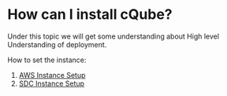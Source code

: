 # How can I install cQube?

Under this topic we will get some understanding about High level Understanding of deployment.&#x20;

How to set the instance:

1. [AWS Instance Setup](https://cqube.sunbird.org/use-cqube/getting-started/aws-instance-setup)
2. [SDC Instance Setup ](https://cqube.sunbird.org/use-cqube/getting-started/sdc-instance-setup)

